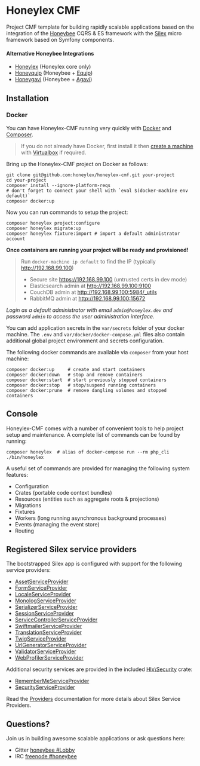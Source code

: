 # Honeylex CMF

Project CMF template for building rapidly scalable applications based on the integration of the [Honeybee][Honeybee] CQRS & ES framework with the [Silex][Silex] micro framework based on Symfony components.

#### Alternative Honeybee Integrations
 - [Honeylex](https://github.com/honeylex/honeylex) (Honeylex core only)
 - [Honeyquip](https://github.com/honeyquip/honeyquip) (Honeybee + [Equip](https://github.com/equip/framework))
 - [Honeygavi](https://github.com/honeybee/honeybee-agavi-cmf-project) (Honeybee + [Agavi](https://github.com/agavi/agavi))

## Installation

### Docker

You can have Honeylex-CMF running very quickly with [Docker][Docker] and [Composer][Composer].
> If you do not already have Docker, first install it then [create a machine](https://docs.docker.com/machine/get-started/) with [Virtualbox](https://www.virtualbox.org/) if required.

Bring up the Honeylex-CMF project on Docker as follows:
```shell
git clone git@github.com:honeylex/honeylex-cmf.git your-project
cd your-project
composer install --ignore-platform-reqs
# don't forget to connect your shell with `eval $(docker-machine env default)`
composer docker:up
```

Now you can run commands to setup the project:
```shell
composer honeylex project:configure
composer honeylex migrate:up
composer honeylex fixture:import # import a default administrator account
```
**Once containers are running your project will be ready and provisioned!**
>Run `docker-machine ip default` to find the IP (typically http://192.168.99.100)
> - Secure site https://192.168.99.100 (untrusted certs in dev mode)
> - Elasticsearch admin at http://192.168.99.100:9100
> - CouchDB admin at http://192.168.99.100:5984/_utils
> - RabbitMQ admin at http://192.168.99.100:15672

*Login as a default administrator with email `admin@honeylex.dev` and password `admin` to access the user administration interface.*

You can add application secrets in the ```var/secrets``` folder of your docker machine. The `.env` and `var/docker/docker-compose.yml` files also contain additional global project environment and secrets configuration.

The following docker commands are available via `composer` from your host machine:
```shell
composer docker:up     # create and start containers
composer docker:down   # stop and remove containers
composer docker:start  # start previously stopped containers
composer docker:stop   # stop/suspend running containers
composer docker:prune  # remove dangling volumes and stopped containers
```

## Console

Honeylex-CMF comes with a number of convenient tools to help project setup and maintenance. A complete list of commands can be found by running:
```shell
composer honeylex  # alias of docker-compose run --rm php_cli ./bin/honeylex
```

A useful set of commands are provided for managing the following system features:
 - Configuration
 - Crates (portable code context bundles)
 - Resources (entities such as aggregate roots & projections)
 - Migrations
 - Fixtures
 - Workers (long running asynchronous background processes)
 - Events (managing the event store)
 - Routing

## Registered Silex service providers

The bootstrapped Silex app is configured with support for the following service providers:

* [AssetServiceProvider][AssetServiceProvider]
* [FormServiceProvider][FormServiceProvider]
* [LocaleServiceProvider][LocaleServiceProvider]
* [MonologServiceProvider][MonologServiceProvider]
* [SerializerServiceProvider][SerializerServiceProvider]
* [SessionServiceProvider][SessionServiceProvider]
* [ServiceControllerServiceProvider][ServiceControllerServiceProvider]
* [SwiftmailerServiceProvider][SwiftmailerServiceProvider]
* [TranslationServiceProvider][TranslationServiceProvider]
* [TwigServiceProvider][TwigServiceProvider]
* [UrlGeneratorServiceProvider][UrlGeneratorServiceProvider]
* [ValidatorServiceProvider][ValidatorServiceProvider]
* [WebProfilerServiceProvider][WebProfilerServiceProvider]

Additional security services are provided in the included [Hlx\Security](https://github.com/honeylex/hlx-security) crate:

* [RememberMeServiceProvider][RememberMeServiceProvider]
* [SecurityServiceProvider][SecurityServiceProvider]

Read the [Providers][Providers] documentation for more details about Silex Service Providers.

## Questions?

Join us in building awesome scalable applications or ask questions here:
 - Gitter [honeybee #Lobby](https://gitter.im/honeybee/Lobby)
 - IRC [freenode #honeybee](http://webchat.freenode.net?randomnick=1&channels=%23honeybee&uio=d4)

[AssetServiceProvider]: http://silex.sensiolabs.org/doc/providers/asset.html
[Composer]: http://getcomposer.org/
[Docker]: https://docs.docker.com/engine/installation/
[FormServiceProvider]: http://silex.sensiolabs.org/doc/providers/form.html
[Honeybee]: http://github.com/honeybee/honeybee
[LocaleServiceProvider]: http://silex.sensiolabs.org/doc/master/providers/locale.html
[MonologServiceProvider]: http://silex.sensiolabs.org/doc/providers/monolog.html
[Providers]: http://silex.sensiolabs.org/doc/providers.html
[RememberMeServiceProvider]: http://silex.sensiolabs.org/doc/2.0/providers/remember_me.html
[SecurityServiceProvider]: http://silex.sensiolabs.org/doc/providers/security.html
[SerializerServiceProvider]: http://silex.sensiolabs.org/doc/2.0/providers/serializer.html
[SessionServiceProvider]: http://silex.sensiolabs.org/doc/master/providers/session.html
[ServiceControllerServiceProvider]: http://silex.sensiolabs.org/doc/providers/service_controller.html
[Silex]: http://silex.sensiolabs.org/documentation
[SwiftmailerServiceProvider]: http://silex.sensiolabs.org/doc/providers/swiftmailer.html
[TranslationServiceProvider]: http://silex.sensiolabs.org/doc/providers/translation.html
[TwigServiceProvider]: http://silex.sensiolabs.org/doc/providers/twig.html
[UrlGeneratorServiceProvider]: http://silex.sensiolabs.org/doc/providers/url_generator.html
[ValidatorServiceProvider]: http://silex.sensiolabs.org/doc/providers/validator.html
[WebProfilerServiceProvider]: http://github.com/silexphp/Silex-WebProfiler
